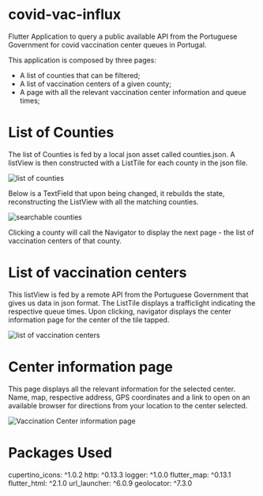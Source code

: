 # covid-vac-influx
Flutter Application to query a public available API from the Portuguese Government for covid vaccination center queues in Portugal.

This application is composed by three pages:

* A list of counties that can be filtered;
* A list of vaccination centers of a given county;
* A page with all the relevant vaccination center information and queue times;

# List of Counties

The list of Counties is fed by a local json asset called counties.json.
A listView is then constructed with a ListTile for each county in the 
json file. 

![list of counties](https://imgur.com/xmvmTLf)

Below is a TextField that upon being changed, it rebuilds the state,
reconstructing the ListView with all the matching counties.

![searchable counties](https://imgur.com/Ny2BFy5)

Clicking a county will call the Navigator to display the next page - 
the list of vaccination centers of that county.



# List of vaccination centers

This listView is fed by a remote API from the Portuguese Government that gives
us data in json format. 
The ListTile displays a trafficlight indicating the respective queue times.
Upon clicking, navigator displays the center information page for the center 
of the tile tapped.

![list of vaccination centers](https://imgur.com/rjJExaG)

# Center information page

This page displays all the relevant information for the selected center. 
Name, map, respective address, GPS coordinates and a link to open on an 
available browser for directions from your location to the center selected.

![Vaccination Center information page](https://imgur.com/MhpiWnz)

# Packages Used 
  cupertino_icons: ^1.0.2
  http: ^0.13.3
  logger: ^1.0.0
  flutter_map: ^0.13.1
  flutter_html: ^2.1.0
  url_launcher: ^6.0.9
  geolocator: ^7.3.0

